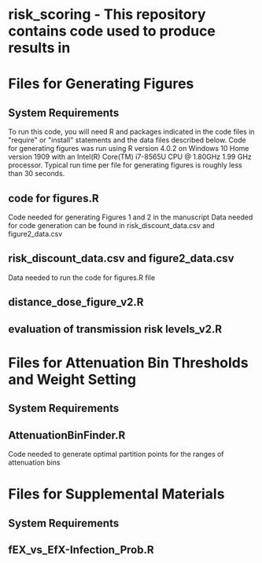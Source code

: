 # risk_scoring - This repository contains code used to produce results in 

# Files for Generating Figures

System Requirements
--------------------
To run this code, you will need R and packages indicated in the code files in "require" or "install" statements and the data files described below. Code for generating figures was run using R version 4.0.2 on Windows 10 Home version 1909 with an Intel(R) Core(TM) i7-8565U CPU @ 1.80GHz 1.99 GHz processor. Typical run time per file for generating figures is roughly less than 30 seconds.

code for figures.R
------------------
Code needed for generating Figures 1 and 2 in the manuscript
Data needed for code generation can be found in risk_discount_data.csv and figure2_data.csv

risk_discount_data.csv and figure2_data.csv
-------------------------------------------
Data needed to run the code for figures.R file

distance_dose_figure_v2.R
---------------------------

evaluation of transmission risk levels_v2.R
--------------------------------------------



# Files for Attenuation Bin Thresholds and Weight Setting

System Requirements
--------------------

AttenuationBinFinder.R
----------------------
Code needed to generate optimal partition points for the ranges of attenuation bins

# Files for Supplemental Materials

System Requirements
---------------------

fEX_vs_EfX-Infection_Prob.R
---------------------------
